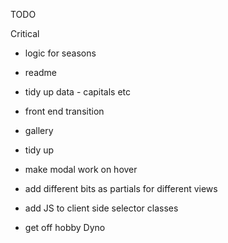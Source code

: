 TODO

Critical
- logic for seasons

- readme
- tidy up data - capitals etc
- front end transition
- gallery
- tidy up
- make modal work on hover
- add different bits as partials for different views
- add JS to client side selector classes
- get off hobby Dyno
